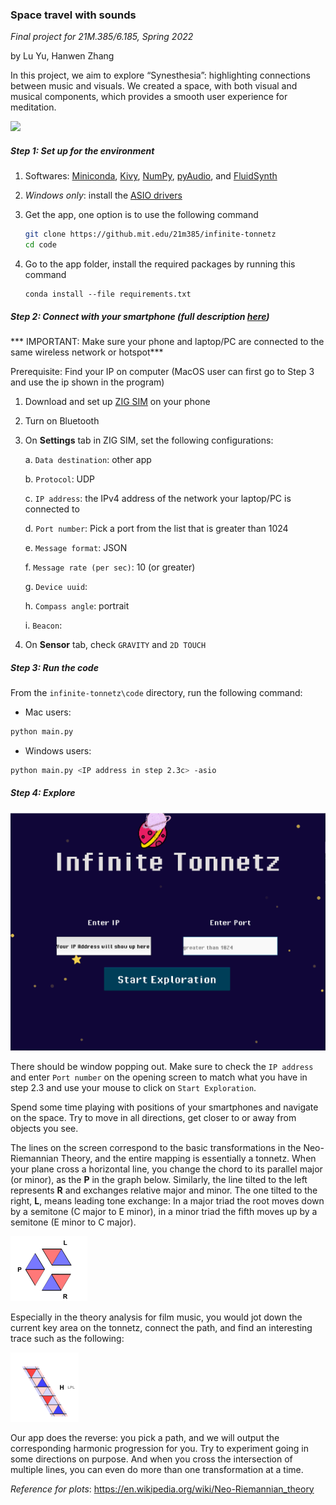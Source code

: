 ### Space travel with sounds

*Final project for 21M.385/6.185, Spring 2022*

by Lu Yu, Hanwen Zhang

In this project, we aim to explore “Synesthesia”: highlighting connections between music and visuals. We created a space, with both visual and musical components, which provides a smooth user experience for meditation.

![](https://tva1.sinaimg.cn/large/e6c9d24egy1h21yxxi8t4g20go0d4b2c.gif)

##### Step 1: Set up for the environment

1. Softwares: [Miniconda](https://docs.conda.io/en/latest/miniconda.html), [Kivy](https://kivy.org/), [NumPy](https://numpy.org/), [pyAudio](http://people.csail.mit.edu/hubert/pyaudio/), and [FluidSynth](https://www.fluidsynth.org/)

2. *Windows only*: install the [ASIO drivers](https://www.asio4all.org/)

3. Get the app, one option is to use the following command

   ```bash
   git clone https://github.mit.edu/21m385/infinite-tonnetz
   cd code
   ```

4. Go to the app folder, install the required packages by running this command

   ```
   conda install --file requirements.txt
   ```

   

##### Step 2: Connect with your smartphone (full description [here](https://heliotrope-script-d84.notion.site/Send-OSC-from-phone-to-PC-55ec4f7e780e49d68cd78e8dade89ea5))

*** IMPORTANT: Make sure your phone and laptop/PC are connected to the same wireless network or hotspot***

Prerequisite: Find your IP on computer (MacOS user can first go to Step 3 and use the ip shown in the program)

1. Download and set up [ZIG SIM](https://1-10.github.io/zigsim/) on your phone

2. Turn on Bluetooth

3. On **Settings** tab in ZIG SIM, set the following configurations:

   a. ```Data destination```: other app

   b. ```Protocol```: UDP

   c. ```IP address```: the IPv4 address of the network your laptop/PC is connected to

   d. ```Port number```:  Pick a port from the list that is greater than 1024  

   e. ```Message format```: JSON

   f. ```Message rate (per sec)```: 10 (or greater)
   
   g. ```Device uuid```: <as is>

   h. ```Compass angle```: portrait

   i. ```Beacon```: <as is>

4. On **Sensor** tab, check ```GRAVITY``` and ```2D TOUCH```

##### Step 3: Run the code

From the ```infinite-tonnetz\code``` directory, run the following command:

- Mac users:

```bash
python main.py
```

- Windows users:

```bash
python main.py <IP address in step 2.3c> -asio
```

##### Step 4: Explore

<img src="opening_screen.png" style="zoom:55%;" />



There should be window popping out. Make sure to check the `IP address` and enter `Port number` on the opening screen to match what you have in step 2.3 and use your mouse to click on `Start Exploration`.


Spend some time playing with positions of your smartphones and navigate on the space. Try to move in all directions, get closer to or away from objects you see. 

The lines on the screen correspond to the basic transformations in the Neo-Riemannian Theory, and the entire mapping is essentially a tonnetz. When your plane cross a horizontal line, you change the chord to its parallel major (or minor), as the **P** in the graph below. Similarly, the line tilted to the left represents **R** and exchanges relative major and minor. The one tilted to the right, **L**, means leading tone exchange: In a major triad the root moves down by a semitone (C major to E minor), in a minor triad the fifth moves up by a semitone (E minor to C major).

<img src="prl.png" style="zoom:50%;" />

Especially in the theory analysis for film music, you would jot down the current key area on the tonnetz, connect the path, and find an interesting trace such as the following:

<img src="lpl.png" style="zoom:50%;" />

Our app does the reverse: you pick a path, and we will output the corresponding harmonic progression for you. Try to experiment going in some directions on purpose. And when you cross the intersection of multiple lines, you can even do more than one transformation at a time.

*Reference for plots*: https://en.wikipedia.org/wiki/Neo-Riemannian_theory 
